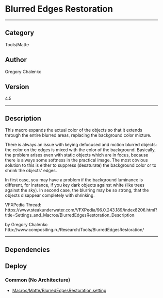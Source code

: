 # Blurred Edges Restoration
___

## Category
Tools/Matte

## Author
Gregory Chalenko

## Version
4.5

___

## Description
<p>This macro expands the actual color of the objects so that it extends through the entire blurred areas, replacing the background color mixture.</p>

<p>There is always an issue with keying defocused and motion blurred objects: the color on the edges is mixed with the color of the background. Basically, the problem arises even with static objects which are in focus, because there is always some softness in the practical image. The most obvious solution to this is either to suppress (desaturate) the background color or to shrink the objects' edges.</p>

<p>In first case, you may have a problem if the background luminance is different, for instance, if you key dark objects against white (like trees against the sky). In second case, the blurring may be so strong, that the objects disappear completely with shrinking.</p>

<p>VFXPedia Thread:<br>
https://www.steakunderwater.com/VFXPedia/96.0.243.189/index8206.html?title=Settings_and_Macros/BlurredEdgesRestoration_Description</p>

<p>by Gregory Chalenko<br>
http://www.compositing.ru/Research/Tools/BlurredEdgesRestoration/</p>

___

## Dependencies

## Deploy

### Common (No Architecture)

<ul>
<li><a href="https://gitlab.com/WeSuckLess/Reactor/-/blob/master/Atoms/com.GregoryChalenko.BlurredEdgesRestoration/Macros/Matte/BlurredEdgesRestoration.setting?ref_type=heads">Macros/Matte/BlurredEdgesRestoration.setting</a></li>
</ul>

